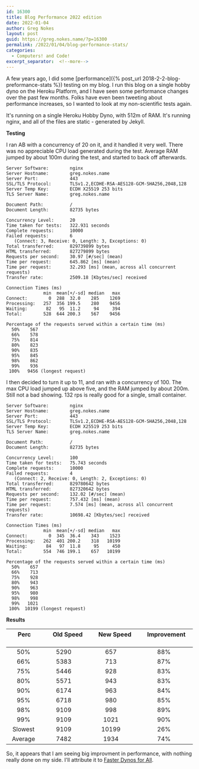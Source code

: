 ```yaml
---
id: 16300
title: Blog Performance 2022 edition
date: 2022-01-04
author: Greg Nokes
layout: post
guid: https://greg.nokes.name/?p=16300
permalink: /2022/01/04/blog-performance-stats/
categories:
  - Computers! and Code!
excerpt_separator:  <!--more-->
---
```

A few years ago, I did some [performance]({% post_url 2018-2-2-blog-preformance-stats %}) testing on my blog. I run this blog on a single hobby dyno on the Heroku Platform, and I have seen some performance changes over the past few months. Folks have even been tweeting about performance increases, so I wanted to look at my non-scientific tests again.

It's running on a single Heroku Hobby Dyno, with 512m of RAM. It's running nginx, and  all of the files are static - generated by Jekyll.
<!--more-->

**Testing**

I ran AB with a concurrency of 20 on it, and it handled it very well. There was no appreciable CPU load generated during the test. Average RAM jumped by about 100m during the test, and started to back off afterwards.

```shell
Server Software:        nginx
Server Hostname:        greg.nokes.name
Server Port:            443
SSL/TLS Protocol:       TLSv1.2,ECDHE-RSA-AES128-GCM-SHA256,2048,128
Server Temp Key:        ECDH X25519 253 bits
TLS Server Name:        greg.nokes.name

Document Path:          /
Document Length:        82735 bytes

Concurrency Level:      20
Time taken for tests:   322.931 seconds
Complete requests:      10000
Failed requests:        6
   (Connect: 3, Receive: 0, Length: 3, Exceptions: 0)
Total transferred:      829739899 bytes
HTML transferred:       827279899 bytes
Requests per second:    30.97 [#/sec] (mean)
Time per request:       645.862 [ms] (mean)
Time per request:       32.293 [ms] (mean, across all concurrent requests)
Transfer rate:          2509.18 [Kbytes/sec] received

Connection Times (ms)
              min  mean[+/-sd] median   max
Connect:        0  288  32.0    285    1269
Processing:   257  356 199.5    280    9456
Waiting:       82   95  11.2     94     394
Total:        528  644 200.3    567    9456

Percentage of the requests served within a certain time (ms)
  50%    567
  66%    578
  75%    814
  80%    823
  90%    835
  95%    845
  98%    862
  99%    936
 100%   9456 (longest request)
```

I then  decided to turn it up to 11, and ran with a concurrency of 100. The max CPU load jumped up above five, and the RAM jumped by about 200m. Still not a bad showing. 132 rps is really good for a single, small container.

```shell
Server Software:        nginx
Server Hostname:        greg.nokes.name
Server Port:            443
SSL/TLS Protocol:       TLSv1.2,ECDHE-RSA-AES128-GCM-SHA256,2048,128
Server Temp Key:        ECDH X25519 253 bits
TLS Server Name:        greg.nokes.name

Document Path:          /
Document Length:        82735 bytes

Concurrency Level:      100
Time taken for tests:   75.743 seconds
Complete requests:      10000
Failed requests:        4
   (Connect: 2, Receive: 0, Length: 2, Exceptions: 0)
Total transferred:      829780642 bytes
HTML transferred:       827320642 bytes
Requests per second:    132.02 [#/sec] (mean)
Time per request:       757.432 [ms] (mean)
Time per request:       7.574 [ms] (mean, across all concurrent requests)
Transfer rate:          10698.42 [Kbytes/sec] received

Connection Times (ms)
              min  mean[+/-sd] median   max
Connect:        0  345  36.4    343    1523
Processing:   262  401 200.2    318   10199
Waiting:       84   97  11.8     95     450
Total:        554  746 199.1    657   10199

Percentage of the requests served within a certain time (ms)
  50%    657
  66%    713
  75%    928
  80%    943
  90%    963
  95%    980
  98%    998
  99%   1021
 100%  10199 (longest request)
````

**Results**

| &nbsp; &nbsp; &nbsp;Perc &nbsp; &nbsp; &nbsp; |   &nbsp; &nbsp; &nbsp;Old Speed  &nbsp; &nbsp; &nbsp;|   &nbsp; &nbsp; &nbsp;New Speed &nbsp; &nbsp; &nbsp;  |   &nbsp; &nbsp; &nbsp;Improvement &nbsp; &nbsp; &nbsp; |
|    :---:    |    :---:    |    :---:    |    :---:    |
| 50% | 5290| 657 | 88% |
| 66% | 5383 | 713 | 87% |
| 75% | 5446 | 928 | 83% |
| 80% | 5571 | 943 | 83% |
| 90% | 6174 | 963 | 84% |
| 95% | 6718 | 980 | 85% |
| 98% | 9109 | 998 | 89% |
| 99% | 9109 | 1021 | 90% |
| Slowest | 9109 | 10199 | 26% |
| Average | 7482 | 1934 | 74% |

So, it appears that I am seeing big improvment in performance, with nothing really done on my side. I'll attribute it to [Faster Dynos for All](https://blog.heroku.com/faster-dynos-for-all).